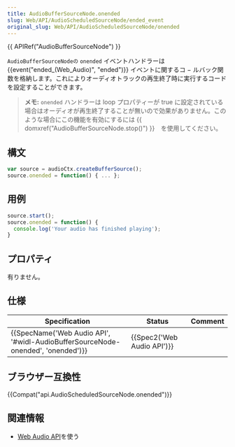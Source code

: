 ```yaml
---
title: AudioBufferSourceNode.onended
slug: Web/API/AudioScheduledSourceNode/ended_event
original_slug: Web/API/AudioScheduledSourceNode/onended
---
```


{{ APIRef("AudioBufferSourceNode") }}

`AudioBufferSourceNodeの` `onended` イベントハンドラーは{{event("ended_(Web_Audio)", "ended")}} イベントに関するコ − ルバック関数を格納します。これによりオーディオトラックの再生終了時に実行するコードを設定することができます。

> **メモ:** `onended` ハンドラーは loop プロパティーが true に設定されている場合はオーディオが再生終了することが無いので効果がありません。このような場合にこの機能を有効にするには {{ domxref("AudioBufferSourceNode.stop()") }}　を使用してください。

## 構文

```js
var source = audioCtx.createBufferSource();
source.onended = function() { ... };
```

## 用例

```js
source.start();
source.onended = function() {
  console.log('Your audio has finished playing');
}
```

## プロパティ

有りません。

## 仕様

| Specification                                                                                            | Status                               | Comment |
| -------------------------------------------------------------------------------------------------------- | ------------------------------------ | ------- |
| {{SpecName('Web Audio API', '#widl-AudioBufferSourceNode-onended', 'onended')}} | {{Spec2('Web Audio API')}} |         |

## ブラウザー互換性

{{Compat("api.AudioScheduledSourceNode.onended")}}

## 関連情報

- [Web Audio API](/ja/docs/Web/API/Web_Audio_API/Using_Web_Audio_API)を使う
